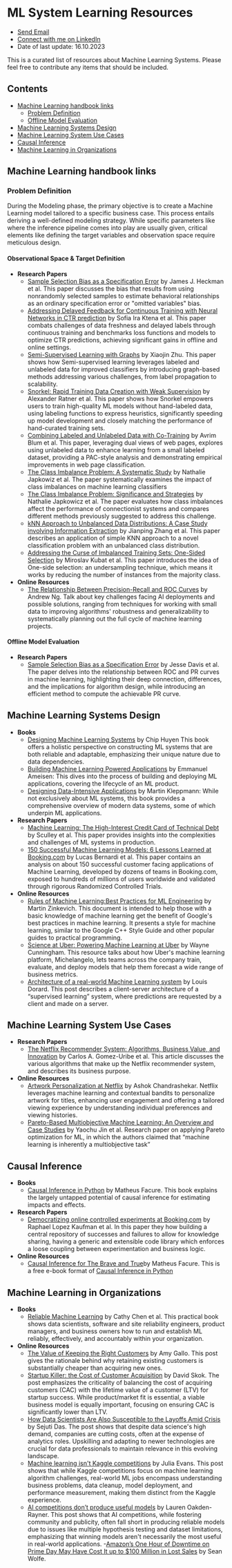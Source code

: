 ML System Learning Resources
==============================

- [Send Email](mailto:heber.trj.urt@gmail.com)
- [Connect with me on LinkedIn](https://www.linkedin.com/in/heber-trujillo/)
- Date of last update: 16.10.2023

This is a curated list of resources about Machine Learning Systems. Please feel free to contribute any items that should be included.

## Contents
- [Machine Learning handbook links](#Machine-Learning-handbook-links)
  - [Problem Definition](#Problem-Definition)
  - [Offline Model Evaluation](#Offline-Model-Evaluation)
- [Machine Learning Systems Design](#Machine-Learning-Systems-Design)
- [Machine Learning System Use Cases](#Machine-Learning-System-Use-Cases)
- [Causal Inference](#Causal-Inference)
- [Machine Learning in Organizations](#Machine-Learning-in-Organizations)


## Machine Learning handbook links

### Problem Definition 

During the Modeling phase, the primary objective is to create a Machine Learning model tailored to a specific business case. This process entails deriving a well-defined modeling strategy. While specific parameters like where the inference pipeline comes into play are usually given, critical elements like defining the target variables and observation space require meticulous design.

#### Observational Space & Target Definition
- **Research Papers**
  - [Sample Selection Bias as a Specification Error](https://www.jstor.org/stable/1912352?origin=crossref&typeAccessWorkflow=login) by James J. Heckman et al. This paper discusses the bias that results from using nonrandomly selected samples to estimate behavioral relationships as an ordinary specification error or "omitted variables" bias.
  - [Addressing Delayed Feedback for Continuous Training with Neural Networks in CTR prediction](https://arxiv.org/abs/1907.06558) by Sofia Ira Ktena et al. This paper combats challenges of data freshness and delayed labels through continuous training and benchmarks loss functions and models to optimize CTR predictions, achieving significant gains in offline and online settings.
  - [Semi-Supervised Learning with Graphs](https://pages.cs.wisc.edu/~jerryzhu/pub/thesis.pdf) by Xiaojin Zhu. This paper shows how Semi-supervised learning leverages labeled and unlabeled data for improved classifiers by introducing graph-based methods addressing various challenges, from label propagation to scalability. 
  - [Snorkel: Rapid Training Data Creation with Weak Supervision](https://arxiv.org/abs/1711.10160) by Alexander Ratner et al. This paper shows how Snorkel empowers users to train high-quality ML models without hand-labeled data, using labeling functions to express heuristics, significantly speeding up model development and closely matching the performance of hand-curated training sets.
  - [Combining Labeled and Unlabeled Data with Co-Training](https://www.cs.cmu.edu/~avrim/Papers/cotrain.pdf) by Avrim Blum et al. This paper, leveraging dual views of web pages, explores using unlabeled data to enhance learning from a small labeled dataset, providing a PAC-style analysis and demonstrating empirical improvements in web page classification.
  - [The Class Imbalance Problem: A Systematic Study](https://citeseerx.ist.psu.edu/viewdoc/download;jsessionid=96F26971E9360C5D02F4E2C8D858357E?doi=10.1.1.711.8214&rep=rep1&type=pdf) by Nathalie Japkowiz et al. The paper systematically examines the impact of class imbalances on machine learning classifiers
  - [The Class Imbalance Problem: Significance and Strategies](https://citeseerx.ist.psu.edu/viewdoc/download?doi=10.1.1.35.1693&rep=rep1&type=pdf) by Nathalie Japkowicz et al. The paper evaluates how class imbalances affect the performance of connectionist systems and compares different methods previously suggested to address this challenge.
  - [kNN Approach to Unbalanced Data Distributions: A Case Study involving Information Extraction](https://www.site.uottawa.ca/~nat/Workshop2003/jzhang.pdf) by Jianping Zhang et al. This paper describes an application of simple KNN approach to a novel classification problem with an unbalanced class distribution.
  - [Addressing the Curse of Imbalanced Training Sets: One-Sided Selection](https://sci2s.ugr.es/keel/pdf/algorithm/congreso/kubat97addressing.pdf) by Miroslav Kubat et al. This paper introduces the idea of One-side selection: an undersampling technique, which means it works by reducing the number of instances from the majority class.
- **Online Resources**
  - [The Relationship Between Precision-Recall and ROC Curves](https://www.biostat.wisc.edu/~page/rocpr.pdf) by Andrew Ng. Talk about key challenges facing AI deployments and possible solutions, ranging from techniques for working with small data to improving algorithms' robustness and generalizability to systematically planning out the full cycle of machine learning projects.

#### Offline Model Evaluation
- **Research Papers**
  - [Sample Selection Bias as a Specification Error](https://www.jstor.org/stable/1912352?origin=crossref&typeAccessWorkflow=login) by Jesse Davis et al. The paper delves into the relationship between ROC and PR curves in machine learning, highlighting their deep connection, differences, and the implications for algorithm design, while introducing an efficient method to compute the achievable PR curve.

## Machine Learning Systems Design
- **Books**
  - [Designing Machine Learning Systems](https://learning.oreilly.com/library/view/designing-machine-learning/9781098107956/) by Chip Huyen This book offers a holistic perspective on constructing ML systems that are both reliable and adaptable, emphasizing their unique nature due to data dependencies.
  - [Building Machine Learning Powered Applications](https://learning.oreilly.com/library/view/building-machine-learning/9781492045106/) by Emmanuel Ameisen: This dives into the process of building and deploying ML applications, covering the lifecycle of an ML product.
  - [Designing Data-Intensive Applications](https://learning.oreilly.com/library/view/designing-data-intensive-applications/9781491903063/) by Martin Kleppmann: While not exclusively about ML systems, this book provides a comprehensive overview of modern data systems, some of which underpin ML applications.
- **Research Papers**
  - [Machine Learning: The High-Interest Credit Card of Technical Debt](https://research.google/pubs/pub43146/) by Sculley et al. This paper provides insights into the complexities and challenges of ML systems in production.
  - [150 Successful Machine Learning Models: 6 Lessons Learned at Booking.com](https://blog.kevinhu.me/2021/04/25/25-Paper-Reading-Booking.com-Experiences/bernardi2019.pdf) by Lucas Bernardi et al. This paper contains an analysis on about 150 successful customer facing applications of Machine Learning, developed by dozens of teams in Booking.com, exposed to hundreds of millions of users worldwide and validated through rigorous Randomized Controlled Trials.
- **Online Resources**
  - [Rules of Machine Learning:Best Practices for ML Engineering](https://developers.google.com/machine-learning/guides/rules-of-ml) by Martin Zinkevich. This document is intended to help those with a basic knowledge of machine learning get the benefit of Google's best practices in machine learning. It presents a style for machine learning, similar to the Google C++ Style Guide and other popular guides to practical programming.
  - [Science at Uber: Powering Machine Learning at Uber](https://www.uber.com/en-ES/blog/uber-science-machine-learning-platform/) by Wayne Cunningham. This resource talks about how Uber's machine learning platform, Michelangelo, lets teams across the company train, evaluate, and deploy models that help them forecast a wide range of business metrics.
  - [Architecture of a real-world Machine Learning system](https://medium.com/louis-dorard/architecture-of-a-real-world-machine-learning-system-795254bec646) by Louis Dorard. This post describes a client-server architecture of a “supervised learning” system, where predictions are requested by a client and made on a server. 



## Machine Learning System Use Cases
- **Research Papers**
  - [The Netflix Recommender System: Algorithms, Business Value, and Innovation](https://dl.acm.org/doi/10.1145/2843948) by Carlos A. Gomez-Uribe et al. This article discusses the various algorithms that make up the Netflix recommender system, and describes its business purpose. 
- **Online Resources**
  - [Artwork Personalization at Netflix](https://netflixtechblog.com/artwork-personalization-c589f074ad76) by Ashok Chandrashekar. Netflix leverages machine learning and contextual bandits to personalize artwork for titles, enhancing user engagement and offering a tailored viewing experience by understanding individual preferences and viewing histories.
  - [Pareto-Based Multiobjective Machine Learning: An Overview and Case Studies](https://citeseerx.ist.psu.edu/viewdoc/download?doi=10.1.1.157.2352&rep=rep1&type=pdf) by Yaochu Jin et al. Research paper on applying Pareto optimization for ML, in which the authors claimed that “machine learning is inherently a multiobjective task”


## Causal Inference
- **Books**
  - [Causal Inference in Python](https://learning.oreilly.com/api/v1/continue/9781098140243/) by Matheus Facure. This book explains the largely untapped potential of causal inference for estimating impacts and effects.
- **Research Papers**
  - [Democratizing online controlled experiments at Booking.com](https://arxiv.org/pdf/1710.08217.pdf) by Raphael Lopez Kaufman et al. In this paper they how building a central repository of successes
and failures to allow for knowledge sharing, having a generic and extensible code library which enforces a loose coupling between experimentation and business logic.
- **Online Resources**
  - [Causal Inference for The Brave and True](https://matheusfacure.github.io/python-causality-handbook/landing-page.html)by Matheus Facure. This is a free e-book format of [Causal Inference in Python](https://learning.oreilly.com/api/v1/continue/9781098140243/)


## Machine Learning in Organizations
- **Books**
  - [Reliable Machine Learning](https://learning.oreilly.com/library/view/reliable-machine-learning/9781098106218/) by Cathy Chen et al. This practical book shows data scientists, software and site reliability engineers, product managers, and business owners how to run and establish ML reliably, effectively, and accountably within your organization.
- **Online Resources**
  - [The Value of Keeping the Right Customers](https://hbr.org/2014/10/the-value-of-keeping-the-right-customers) by Amy Gallo. This post gives the rationale behind why retaining existing customers is substantially cheaper than acquiring new ones.
  - [Startup Killer: the Cost of Customer Acquisition](https://www.forentrepreneurs.com/startup-killer/) by David Skok. The post emphasizes the criticality of balancing the cost of acquiring customers (CAC) with the lifetime value of a customer (LTV) for startup success. While product/market fit is essential, a viable business model is equally important, focusing on ensuring CAC is significantly lower than LTV.
  - [How Data Scientists Are Also Susceptible to the Layoffs Amid Crisis](https://analyticsindiamag.com/how-data-scientists-are-also-susceptible-to-the-layoffs-amid-crisis/) by Sejuti Das. The post shows that despite data science's high demand, companies are cutting costs, often at the expense of analytics roles. Upskilling and adapting to newer technologies are crucial for data professionals to maintain relevance in this evolving landscape.
  - [Machine learning isn't Kaggle competitions](https://jvns.ca/blog/2014/06/19/machine-learning-isnt-kaggle-competitions/) by Julia Evans. This post shows that while Kaggle competitions focus on machine learning algorithm challenges, real-world ML jobs encompass understanding business problems, data cleanup, model deployment, and performance measurement, making them distinct from the Kaggle experience.
  - [AI competitions don’t produce useful models](https://laurenoakdenrayner.com/2019/09/19/ai-competitions-dont-produce-useful-models/) by Lauren Oakden-Rayner. This post shows that AI competitions, while fostering community and publicity, often fall short in producing reliable models due to issues like multiple hypothesis testing and dataset limitations, emphasizing that winning models aren't necessarily the most useful in real-world applications.
  -[Amazon’s One Hour of Downtime on Prime Day May Have Cost It up to $100 Million in Lost Sales](https://www.businessinsider.com/amazon-prime-day-website-issues-cost-it-millions-in-lost-sales-2018-7) by Sean Wolfe.    

